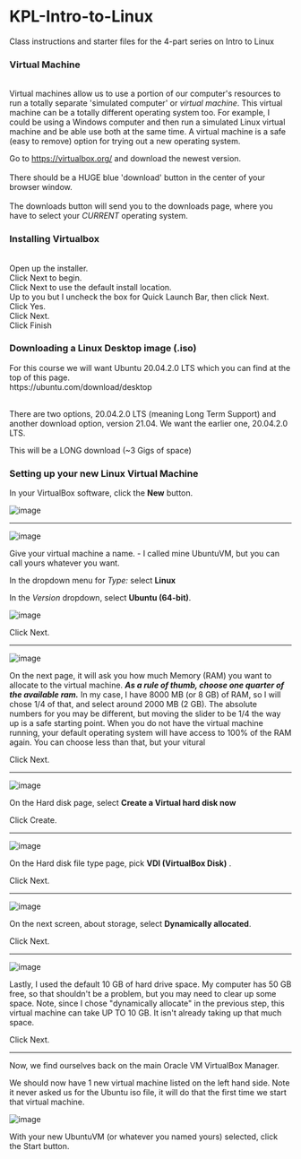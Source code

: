 # KPL-Intro-to-Linux
Class instructions and starter files for the 4-part series on Intro to Linux

<h3> Virtual Machine </h3>

<br>Virtual machines allow us to use a portion of our computer's resources to run a totally separate 'simulated computer' or <em>virtual machine</em>.
This virtual machine can be a totally different operating system too.  For example, I could be using a Windows computer and then run a simulated Linux virtual machine and be able use both at the same time.  A virtual machine is a safe (easy to remove) option for trying out a new operating system.   

Go to https://virtualbox.org/ and download the newest version.  
<br>There should be a HUGE blue 'download' button in the center of your browser window.  
<br>The downloads button will send you to the downloads page, where you have to select your <em>CURRENT</em> operating system.
 
<h3> Installing Virtualbox</h3>

<br>Open up the installer. 
<br> Click Next to begin.
<br> Click Next to use the default install location.
<br> Up to you but I uncheck the box for Quick Launch Bar, then click Next. 
<br> Click Yes. 
<br> Click Next.
<br> Click Finish

<h3> Downloading a Linux Desktop image (.iso)</h3>
For this course we will want Ubuntu 20.04.2.0 LTS which you can find at the top of this page. 
<br>
https://ubuntu.com/download/desktop
  
<br>There are two options, 20.04.2.0 LTS (meaning Long Term Support)
and another download option, version 21.04. We want the earlier one, 20.04.2.0 LTS. 

This will be a LONG download (~3 Gigs of space)

<h3> Setting up your new Linux Virtual Machine</h3>

In your VirtualBox software, click the **New** button.  

![image](https://user-images.githubusercontent.com/12129459/123841861-13b68480-d8de-11eb-8080-36dbbf752418.png)

<hr>

![image](https://user-images.githubusercontent.com/12129459/123835761-ef0ade80-d8d6-11eb-9524-6850e944bbb8.png)

Give your virtual machine a name. - I called mine UbuntuVM, but you can call yours whatever you want.  

In the dropdown menu for _Type:_  select **Linux**

In the _Version_ dropdown, select **Ubuntu (64-bit)**.

![image](https://user-images.githubusercontent.com/12129459/123842096-63954b80-d8de-11eb-886f-7da9e9403179.png)

Click Next. 

<hr>

![image](https://user-images.githubusercontent.com/12129459/123837909-60e42780-d8d9-11eb-83f8-0a6069705d85.png)

On the next page, it will ask you how much Memory (RAM) you want to allocate to the virtual machine. 
_**As a rule of thumb, choose one quarter of the available ram.**_  In my case, I have 8000 MB (or 8 GB) of RAM, so I will chose 1/4 of that, and select around 2000 MB (2 GB).  The absolute numbers for you may be different, but moving the slider to be 1/4 the way up is a safe starting point.  When you do not have the virtual machine running, your default operating system will have access to 100% of the RAM again. You can choose less than that, but your vitural 

Click Next. 

<hr>

![image](https://user-images.githubusercontent.com/12129459/123838990-9b9a8f80-d8da-11eb-88b8-085494b25da2.png)

On the Hard disk page, select **Create a Virtual hard disk now**

Click Create. 

<hr>

![image](https://user-images.githubusercontent.com/12129459/123840809-d0a7e180-d8dc-11eb-8b1d-2e93712cf9ff.png)

On the Hard disk file type page, pick **VDI (VirtualBox Disk)** . 

Click Next. 

<hr>

![image](https://user-images.githubusercontent.com/12129459/123841045-15cc1380-d8dd-11eb-89dd-c372be7c6bd8.png)

On the next screen, about storage, select **Dynamically allocated**. 

Click Next. 

<hr>

![image](https://user-images.githubusercontent.com/12129459/123842280-993a3480-d8de-11eb-93fa-fd029659a7d5.png)

Lastly, I used the default 10 GB of hard drive space.  My computer has 50 GB free, so that shouldn't be a problem, but you may need to clear up some space.  Note, since I chose "dynamically allocate" in the previous step, this virtual machine can take UP TO 10 GB.  It isn't already taking up that much space.  

Click Next. 

<hr>

Now, we find ourselves back on the main Oracle VM VirtualBox Manager.  

We should now have 1 new virtual machine listed on the left hand side.  Note it never asked us for the Ubuntu iso file, it will do that the first time we start that virtual machine.  

![image](https://user-images.githubusercontent.com/12129459/123843340-d0f5ac00-d8df-11eb-8150-a93ab92d7b6d.png)

With your new UbuntuVM (or whatever you named yours) selected, click the Start button. 


